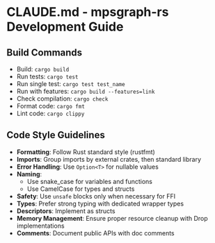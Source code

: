 # CLAUDE.md - mpsgraph-rs Development Guide

## Build Commands

- Build: `cargo build`
- Run tests: `cargo test`
- Run single test: `cargo test test_name`
- Run with features: `cargo build --features=link`
- Check compilation: `cargo check`
- Format code: `cargo fmt`
- Lint code: `cargo clippy`

## Code Style Guidelines

- **Formatting**: Follow Rust standard style (rustfmt)
- **Imports**: Group imports by external crates, then standard library
- **Error Handling**: Use `Option<T>` for nullable values
- **Naming**:
  - Use snake_case for variables and functions
  - Use CamelCase for types and structs
- **Safety**: Use `unsafe` blocks only when necessary for FFI
- **Types**: Prefer strong typing with dedicated wrapper types
- **Descriptors**: Implement as structs
- **Memory Management**: Ensure proper resource cleanup with Drop implementations
- **Comments**: Document public APIs with doc comments